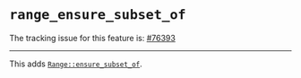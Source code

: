 # `range_ensure_subset_of`

The tracking issue for this feature is: [#76393]

------------------------

This adds [`Range::ensure_subset_of`].

[#76393]: https://github.com/rust-lang/rust/issues/76393
[`Range::ensure_subset_of`]: https://doc.rust-lang.org/std/ops/struct.Range.html#method.ensure_subset_of
